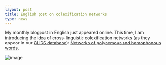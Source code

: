 ```yaml
---
layout: post
title: English post on colexification networks  
type: news
---
```


My monthly blogpost in English just appeared online. This time, I am introducing the idea of cross-linguistic colexification networks (as they appear in our [CLICS database](http://clics.lingpy.org)): [Networks of polysemous and homophonous words](http://phylonetworks.blogspot.com/2018/07/networks-of-polysemous-and-homophonous.html). 

![image](https://3.bp.blogspot.com/-mU7C7M_iBes/W1isgYVmr-I/AAAAAAAAAcY/P34kzyeZTKU8yBh35fuQOEQEz8QDh18eACLcBGAs/s400/polysemies.png)
